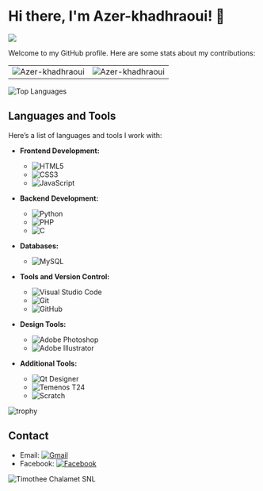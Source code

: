 # Hi there, I'm Azer-khadhraoui! 👋
![](https://komarev.com/ghpvc/?username=Azer-khadhraoui&color=blue&style=flat-square)



Welcome to my GitHub profile. Here are some stats about my contributions:

<table>
  <tr>
    <td>
      <img src="https://github-readme-stats.vercel.app/api?username=Azer-khadhraoui&show_icons=true&theme=radical&locale=en" alt="Azer-khadhraoui" />
    </td>
    <td>
      <img src="https://github-readme-streak-stats.herokuapp.com/?user=Azer-khadhraoui&theme=radical" alt="Azer-khadhraoui" />
    </td>
  </tr>
</table>

![Top Languages](https://github-readme-stats.vercel.app/api/top-langs/?username=Azer-khadhraoui&theme=radical&layout=compact)


## Languages and Tools

Here’s a list of languages and tools I work with:

- **Frontend Development:**
  - ![HTML5](https://img.shields.io/badge/HTML5-E34F26?style=for-the-badge&logo=html5&logoColor=white)
  - ![CSS3](https://img.shields.io/badge/CSS3-1572B6?style=for-the-badge&logo=css3&logoColor=white)
  - ![JavaScript](https://img.shields.io/badge/JavaScript-F7DF1E?style=for-the-badge&logo=javascript&logoColor=black)

- **Backend Development:**
  - ![Python](https://img.shields.io/badge/Python-3776AB?style=for-the-badge&logo=python&logoColor=white)
  - ![PHP](https://img.shields.io/badge/PHP-777BB4?style=for-the-badge&logo=php&logoColor=white)
  -  ![C](https://img.shields.io/badge/C-%2300599C.svg?style=flat&logo=c&logoColor=white)


- **Databases:**
  - ![MySQL](https://img.shields.io/badge/MySQL-4479A1?style=for-the-badge&logo=mysql&logoColor=white)


- **Tools and Version Control:**
  - ![Visual Studio Code](https://img.shields.io/badge/Visual%20Studio%20Code-007ACC?style=for-the-badge&logo=visual-studio-code&logoColor=white)
  - ![Git](https://img.shields.io/badge/Git-F05032?style=for-the-badge&logo=git&logoColor=white)
  - ![GitHub](https://img.shields.io/badge/GitHub-181717?style=for-the-badge&logo=github&logoColor=white)

- **Design Tools:**
  - ![Adobe Photoshop](https://img.shields.io/badge/Adobe%20Photoshop-%23A7C3E0.svg?style=flat&logo=adobephotoshop&logoColor=white)
  - ![Adobe Illustrator](https://img.shields.io/badge/Adobe%20Illustrator-%23FF9A00.svg?style=flat&logo=adobeillustrator&logoColor=white)


- **Additional Tools:**
  - ![Qt Designer](https://img.shields.io/badge/Qt%20Designer-4E4E4E?style=for-the-badge&logo=qt&logoColor=white)
  - ![Temenos T24](https://img.shields.io/badge/Temenos%20T24-007ACC?style=for-the-badge&logo=temenos&logoColor=white) <!-- Note: Use a custom logo if available -->
  - ![Scratch](https://img.shields.io/badge/Scratch-4C97FF?style=for-the-badge&logo=scratch&logoColor=white)




![trophy](https://github-profile-trophy.vercel.app/?username=Azer-khadhraoui&theme=radical)

## Contact

- Email: [![Gmail](https://img.shields.io/badge/-Gmail-red?style=flat&logo=gmail&logoColor=white)](mailto:azerronaldo2004@gmail.com)
- Facebook: [![Facebook](https://img.shields.io/badge/Facebook-3b5998?style=flat&logo=facebook&logoColor=white)](https://www.facebook.com/profile.php?id=100008885132622&mibextid=JRoKGi)


 ![Timothee Chalamet SNL](https://media.giphy.com/media/XDsQPj2Q8rtQG4BQ7b/giphy.gif)
